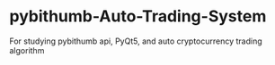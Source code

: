 # pybithumb-Auto-Trading-System
 For studying pybithumb api, PyQt5, and auto cryptocurrency trading algorithm

